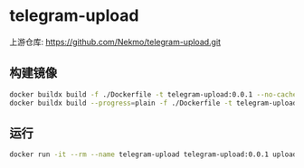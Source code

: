 # telegram-upload

上游仓库: <https://github.com/Nekmo/telegram-upload.git>

## 构建镜像

```bash
docker buildx build -f ./Dockerfile -t telegram-upload:0.0.1 --no-cache --load .
docker buildx build --progress=plain -f ./Dockerfile -t telegram-upload:0.0.1 --no-cache --load .
```

## 运行

```bash
docker run -it --rm --name telegram-upload telegram-upload:0.0.1 upload --help
```
